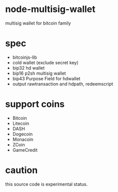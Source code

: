 # node-multisig-wallet

multisig wallet for bitcoin family

# spec

* bitcoinjs-lib
* cold wallet (exclude secret key)
* bip32 hd wallet
* bip16 p2sh multisig wallet
* bip43 Purpose Field for hdwallet
* output rawtransaction and hdpath, redeemscript

# support coins

* Bitcoin
* Litecoin
* DASH
* Dogecoin
* Monacoin
* ZCoin
* GameCredit

# caution

this source code is experimental status.

